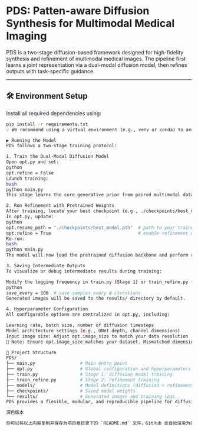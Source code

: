 # PDS: Patten-aware Diffusion Synthesis for Multimodal Medical Imaging

PDS is a two-stage diffusion-based framework designed for high-fidelity synthesis and refinement of multimodal medical images. The pipeline first learns a joint representation via a dual-modal diffusion model, then refines outputs with task-specific guidance.

---

## 🛠️ Environment Setup

Install all required dependencies using:

```bash
pip install -r requirements.txt
💡 We recommend using a virtual environment (e.g., venv or conda) to avoid dependency conflicts.

▶️ Running the Model
PDS follows a two-stage training protocol:

1. Train the Dual-Modal Diffusion Model
Open opt.py and set:
python
opt.refine = False
Launch training:
bash
python main.py
This stage learns the core generative prior from paired multimodal data.

2. Run Refinement with Pretrained Weights
After training, locate your best checkpoint (e.g., ./checkpoints/best_model.pth).
In opt.py, update:
python
opt.resume_path = "./checkpoints/best_model.pth"  # path to your trained weights
opt.refine = True                                 # enable refinement mode
Re-run:
bash
python main.py
The model will now load the pretrained diffusion backbone and perform refinement.

3. Saving Intermediate Outputs
To visualize or debug intermediate results during training:

Modify the logging frequency in train.py (Stage 1) or train_refine.py (Stage 2):
python
save_every = 100  # save samples every N iterations
Generated images will be saved to the results/ directory by default.

4. Hyperparameter Configuration
All configurable options are centralized in opt.py, including:

Learning rate, batch size, number of diffusion timesteps
Model architecture settings (e.g., UNet depth, channel dimensions)
Input image size: Adjust opt.image_size to match your data resolution
📌 Note: Ensure opt.image_size matches your dataset. Mismatched dimensions will cause runtime errors.

📁 Project Structure
PDS/
├── main.py                 # Main entry point
├── opt.py                  # Global configuration and hyperparameters
├── train.py                # Stage 1: diffusion model training
├── train_refine.py         # Stage 2: refinement training
├── models/                 # Model definitions (diffusion + refinement)
├── checkpoints/            # Saved model weights
└── results/                # Generated images and training logs
PDS provides a flexible, modular, and reproducible pipeline for diffusion-based medical image synthesis—ideal for research in cross-modality translation, data augmentation, and generative modeling.

深色版本

你可以将以上内容复制并保存为项目根目录下的 `README.md` 文件，GitHub 会自动渲染为美观的文档页面。如需进一步定制（如添加 badges、citation、license 等），也可以在此基础上扩展。

